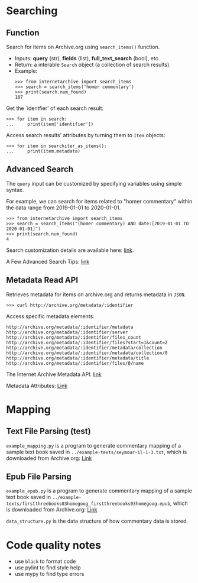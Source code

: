 # Searching

## Function

Search for items on Archive.org using `search_items()` function.
  - Inputs: **query** (str), **fields** (list), **full_text_search** (bool), etc.
  - Return: a interable `Search` object (a collection of search results).
  - Example:  
    ```
    >>> from internetarchive import search_items
    >>> search = search_items('homer commentary')
    >>> print(search.num_found)
    107
    ```
    
Get the `identfier' of each search result:

```
>>> for item in search:
...     print(item['identifier'])

```
Access search results' attributes by turning them to `Item` objects: 

```
>>> for item in searchiter_as_items():
...     print(item.metadata)
```

## Advanced Search

The `query` input can be customized by specifying variables using simple syntax.

For example, we can search for items related to "homer commentary" within the data range from 2019-01-01 to 2020-01-01.
```
>>> from internetarchive import search_items
>>> search = search_items("(homer commentary) AND date:[2019-01-01 TO 2020-01-01]")
>>> print(search.num_found)
4
```
Search customization details are available here: [link](https://archive.org/advancedsearch.php).

A Few Advanced Search Tips: [link](https://blog.archive.org/2017/04/16/a-few-advanced-search-tips/)


## Metadata Read API

Retrieves metadata for items on archive.org and returns metadata in `JSON`.

```
>>> curl http://archive.org/metadata/:identifier
```

Access specific metadata elements:
```
http://archive.org/metadata/:identifier/metadata
http://archive.org/metadata/:identifier/server
http://archive.org/metadata/:identifier/files_count
http://archive.org/metadata/:identifier/files?start=1&count=2
http://archive.org/metadata/:identifier/metadata/collection
http://archive.org/metadata/:identifier/metadata/collection/0
http://archive.org/metadata/:identifier/metadata/title
http://archive.org/metadata/:identifier/files/0/name
```

The Internet Archive Metadata API: [link](http://blog.archive.org/2013/07/04/metadata-api/)

Metadata Attributes: [Link](https://archive.org/services/docs/api/metadata-schema/index.html#)

# Mapping

## Text File Parsing (test)
`example_mapping.py` is a program to generate commentary mapping of a sample text book saved in `../example-texts/seymour-il-1-3.txt`, which is downloaded from Archive.org: [Link](https://archive.org/details/firstthreebooks03homegoog/page/n123/mode/2up)

## Epub File Parsing
`example_epub.py` is a program to generate commentary mapping of a sample text book saved in `../example-texts/firstthreebooks03homegoog_firstthreebooks03homegoog.epub`, which is downloaded from Archive.org: [Link](https://archive.org/details/firstthreebooks03homegoog/page/n123/mode/2up)

`data_structure.py` is the data structure of how commentary data is stored.


# Code quality notes

- use `black` to format code
- use pylint to find style help
- use mypy to find type errors
